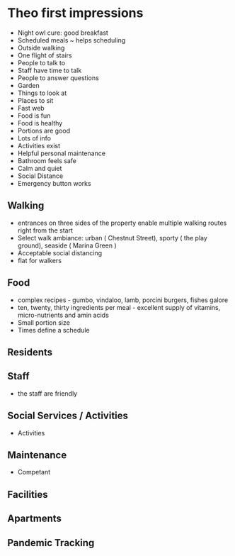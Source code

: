 # Theo first impressions

* Night owl cure: good breakfast
* Scheduled meals ~ helps scheduling
* Outside walking
* One flight of stairs
* People to talk to
* Staff have time to talk
* People to answer questions
* Garden
* Things to look at
* Places to sit
* Fast web
* Food is fun
* Food is healthy
* Portions are good
* Lots of info
* Activities exist
* Helpful personal maintenance
* Bathroom feels safe
* Calm and quiet
* Social Distance
* Emergency button works


## Walking

* entrances on three sides of the property enable multiple walking routes right from the start
* Select walk ambiance: urban ( Chestnut Street), sporty ( the play ground), seaside ( Marina Green ) 
* Acceptable social distancing
* flat for walkers

## Food

* complex recipes - gumbo, vindaloo, lamb, porcini burgers, fishes galore
* ten, twenty, thirty ingredients per meal - excellent supply of vitamins, micro-nutrients and amin acids
* Small portion size
* Times define a schedule

## Residents



## Staff

* the staff are friendly

## Social Services / Activities

* Activities

## Maintenance

* Competant 

## Facilities


## Apartments



## Pandemic Tracking

